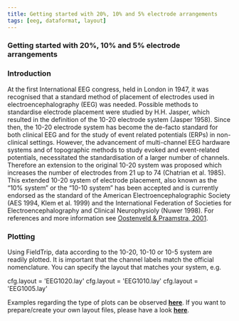 ```yaml
---
title: Getting started with 20%, 10% and 5% electrode arrangements
tags: [eeg, dataformat, layout]
---
```


###  Getting started with 20%, 10% and 5% electrode arrangements

### Introduction

At the first International EEG congress, held in London in 1947, it was recognised that a standard method of placement of electrodes used in electroencephalography (EEG) was needed. Possible methods to standardise electrode placement were studied by H.H. Jasper, which resulted in the definition of the 10-20 electrode system (Jasper 1958). Since then, the 10-20 electrode system has become the de-facto standard for both clinical EEG and for the study of event related potentials (ERPs) in non-clinical settings. However, the advancement of multi-channel EEG hardware systems and of topographic methods to study evoked and event-related potentials, necessitated the standardisation of a larger number of channels. Therefore an extension to the original 10-20 system was proposed which increases the number of electrodes from 21 up to 74 (Chatrian et al. 1985). This extended 10-20 system of electrode placement, also known as the “10% system” or the “10-10 system” has been accepted and is currently endorsed as the standard of the American Electroencephalographic Society (AES 1994, Klem et al. 1999) and the International Federation of Societies for Electroencephalography and Clinical Neurophysioly (Nuwer 1998).
For references and more information see [Oostenveld & Praamstra, 2001](http://citeseerx.ist.psu.edu/viewdoc/download?doi=10.1.1.116.7379&rep=rep1&type=pdf).
 
### Plotting

Using FieldTrip, data according to the 10-20, 10-10 or 10-5 system are readily plotted. It is important that the channel labels match the official nomenclature. You can specify the layout that matches your system, e.g. 

   cfg.layout = 'EEG1020.lay'
   cfg.layout = 'EEG1010.lay'
   cfg.layout = 'EEG1005.lay'      
   
Examples regarding the type of plots can be observed **[here](/tutorial/plotting)**. If you want to prepare/create your own layout files, please have a look **[here](/tutorial/layout)**. 
